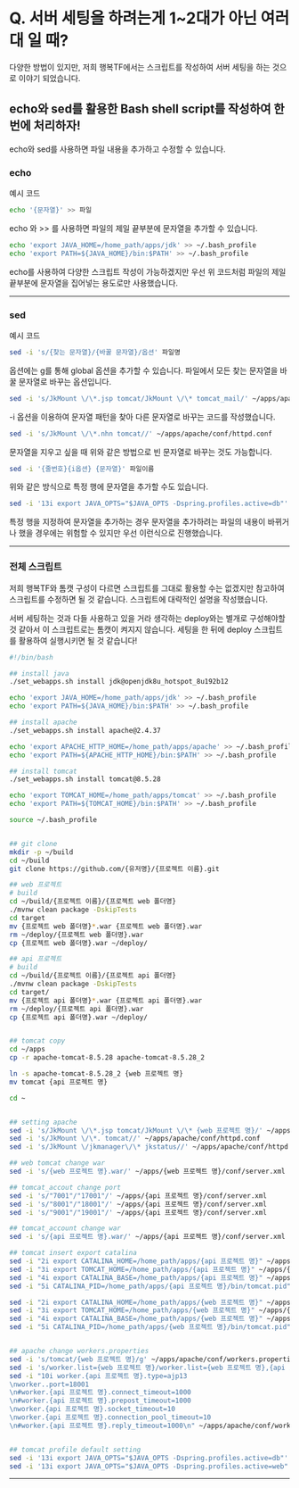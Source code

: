 # Q. 서버 세팅을 하려는게 1~2대가 아닌 여러대 일 때?
다양한 방법이 있지만, 저희 행복TF에서는 스크립트를 작성하여 서버 세팅을 하는 것으로 이야기 되었습니다. 


## echo와 sed를 활용한 Bash shell script를 작성하여 한번에 처리하자!

echo와 sed를 사용하면 파일 내용을 추가하고 수정할 수 있습니다. 

### echo
예시 코드
```bash
echo '{문자열}' >> 파일
```
echo 와 >> 를 사용하면 파일의 제일 끝부분에 문자열을 추가할 수 있습니다.
```bash
echo 'export JAVA_HOME=/home_path/apps/jdk' >> ~/.bash_profile
echo 'export PATH=${JAVA_HOME}/bin:$PATH' >> ~/.bash_profile
```
echo를 사용하여 다양한 스크립트 작성이 가능하겠지만 우선 위 코드처럼 파일의 제일 끝부분에 문자열을 집어넣는 용도로만 사용했습니다.


* * *


### sed 
예시 코드
```bash
sed -i 's/{찾는 문자열}/{바꿀 문자열}/옵션' 파일명
```
옵션에는 g를 통해 global 옵션을 추가할 수 있습니다. 파일에서 모든 찾는 문자열을 바꿀 문자열로 바꾸는 옵션입니다.

```bash
sed -i 's/JkMount \/\*.jsp tomcat/JkMount \/\* tomcat_mail/' ~/apps/apache/conf/httpd.conf
```
-i 옵션을 이용하여 문자열 패턴을 찾아 다른 문자열로 바꾸는 코드를 작성했습니다.

```bash
sed -i 's/JkMount \/\*.nhn tomcat//' ~/apps/apache/conf/httpd.conf
```
문자열을 지우고 싶을 때 위와 같은 방법으로 빈 문자열로 바꾸는 것도 가능합니다.

```bash
sed -i '{줄번호}{i옵션} {문자열}' 파일이름
```
위와 같은 방식으로 특정 행에 문자열을 추가할 수도 있습니다.
```bash
sed -i '13i export JAVA_OPTS="$JAVA_OPTS -Dspring.profiles.active=db"' ~/apps/{api 프로젝트 명}/bin/setenv.sh
```
특정 행을 지정하여 문자열을 추가하는 경우 문자열을 추가하려는 파일의 내용이 바뀌거나 했을 경우에는 위험할 수 있지만 우선 이런식으로 진행했습니다.



* * *

### 전체 스크립트
저희 행복TF와 톰캣 구성이 다르면 스크립트를 그대로 활용할 수는 없겠지만 참고하여 스크립트를 수정하면 될 것 같습니다.
스크립트에 대략적인 설명을 작성했습니다.

서버 세팅하는 것과 다들 사용하고 있을 거라 생각하는 deploy와는 별개로 구성해야할 것 같아서 이 스크립트로는 톰캣이 켜지지 않습니다.
세팅을 한 뒤에 deploy 스크립트를 활용하여 실행시키면 될 것 같습니다!
```bash
#!/bin/bash

## install java
./set_webapps.sh install jdk@openjdk8u_hotspot_8u192b12

echo 'export JAVA_HOME=/home_path/apps/jdk' >> ~/.bash_profile
echo 'export PATH=${JAVA_HOME}/bin:$PATH' >> ~/.bash_profile

## install apache
./set_webapps.sh install apache@2.4.37

echo 'export APACHE_HTTP_HOME=/home_path/apps/apache' >> ~/.bash_profile
echo 'export PATH=${APACHE_HTTP_HOME}/bin:$PATH' >> ~/.bash_profile

## install tomcat
./set_webapps.sh install tomcat@8.5.28

echo 'export TOMCAT_HOME=/home_path/apps/tomcat' >> ~/.bash_profile
echo 'export PATH=${TOMCAT_HOME}/bin:$PATH' >> ~/.bash_profile

source ~/.bash_profile


## git clone
mkdir -p ~/build
cd ~/build
git clone https://github.com/{유저명}/{프로젝트 이름}.git

## web 프로젝트
# build
cd ~/build/{프로젝트 이름}/{프로젝트 web 폴더명}
./mvnw clean package -DskipTests
cd target
mv {프로젝트 web 폴더명}*.war {프로젝트 web 폴더명}.war
rm ~/deploy/{프로젝트 web 폴더명}.war
cp {프로젝트 web 폴더명}.war ~/deploy/

## api 프로젝트
# build
cd ~/build/{프로젝트 이름}/{프로젝트 api 폴더명}
./mvnw clean package -DskipTests
cd target/
mv {프로젝트 api 폴더명}*.war {프로젝트 api 폴더명}.war
rm ~/deploy/{프로젝트 api 폴더명}.war
cp {프로젝트 api 폴더명}.war ~/deploy/


## tomcat copy
cd ~/apps
cp -r apache-tomcat-8.5.28 apache-tomcat-8.5.28_2

ln -s apache-tomcat-8.5.28_2 {web 프로젝트 명}
mv tomcat {api 프로젝트 명}

cd ~


## setting apache
sed -i 's/JkMount \/\*.jsp tomcat/JkMount \/\* {web 프로젝트 명}/' ~/apps/apache/conf/httpd.conf
sed -i 's/JkMount \/\*. tomcat//' ~/apps/apache/conf/httpd.conf
sed -i 's/JkMount \/jkmanager\/\* jkstatus//' ~/apps/apache/conf/httpd.conf

## web tomcat change war
sed -i 's/{web 프로젝트 명}.war/' ~/apps/{web 프로젝트 명}/conf/server.xml

## tomcat_accout change port
sed -i 's/"7001"/"17001"/' ~/apps/{api 프로젝트 명}/conf/server.xml
sed -i 's/"8001"/"18001"/' ~/apps/{api 프로젝트 명}/conf/server.xml
sed -i 's/"9001"/"19001"/' ~/apps/{api 프로젝트 명}/conf/server.xml

## tomcat_account change war
sed -i 's/{api 프로젝트 명}.war/' ~/apps/{api 프로젝트 명}/conf/server.xml

## tomcat insert export catalina
sed -i "2i export CATALINA_HOME=/home_path/apps/{api 프로젝트 명}" ~/apps/{api 프로젝트 명}/bin/catalina.sh
sed -i "3i export TOMCAT_HOME=/home_path/apps/{api 프로젝트 명}" ~/apps/{api 프로젝트 명}/bin/catalina.sh
sed -i "4i export CATALINA_BASE=/home_path/apps/{api 프로젝트 명}" ~/apps/{api 프로젝트 명}/bin/catalina.sh
sed -i "5i CATALINA_PID=/home_path/apps/{api 프로젝트 명}/bin/tomcat.pid" ~/apps/{api 프로젝트 명}/bin/catalina.sh

sed -i "2i export CATALINA_HOME=/home_path/apps/{web 프로젝트 명}" ~/apps/{web 프로젝트 명}/bin/catalina.sh
sed -i "3i export TOMCAT_HOME=/home_path/apps/{web 프로젝트 명}" ~/apps/{web 프로젝트 명}/bin/catalina.sh
sed -i "4i export CATALINA_BASE=/home_path/apps/{web 프로젝트 명}" ~/apps/{web 프로젝트 명}/bin/catalina.sh
sed -i "5i CATALINA_PID=/home_path/apps/{web 프로젝트 명}/bin/tomcat.pid" ~/apps/{web 프로젝트 명}/bin/catalina.sh


## apache change workers.properties
sed -i 's/tomcat/{web 프로젝트 명}/g' ~/apps/apache/conf/workers.properties
sed -i 's/worker.list={web 프로젝트 명}/worker.list={web 프로젝트 명},{api 프로젝트 명}/' ~/apps/apache/conf/workers.properties
sed -i "10i worker.{api 프로젝트 명}.type=ajp13 
\nworker..port=18001
\n#worker.{api 프로젝트 명}.connect_timeout=1000
\n#worker.{api 프로젝트 명}.prepost_timeout=1000
\nworker.{api 프로젝트 명}.socket_timeout=10
\nworker.{api 프로젝트 명}.connection_pool_timeout=10
\n#worker.{api 프로젝트 명}.reply_timeout=1000\n" ~/apps/apache/conf/workers.properties


## tomcat profile default setting
sed -i '13i export JAVA_OPTS="$JAVA_OPTS -Dspring.profiles.active=db"' ~/apps/{api 프로젝트 명}/bin/setenv.sh
sed -i '13i export JAVA_OPTS="$JAVA_OPTS -Dspring.profiles.active=web"' ~/apps/{web 프로젝트 명}/bin/setenv.sh
```


* * *

<!--stackedit_data:
eyJoaXN0b3J5IjpbLTE3Nzk3MTk0MDldfQ==
-->